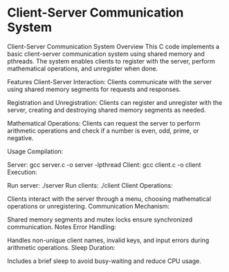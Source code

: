 # Client-Server Communication System
Client-Server Communication System
Overview
This C code implements a basic client-server communication system using shared memory and pthreads. The system enables clients to register with the server, perform mathematical operations, and unregister when done.

Features
Client-Server Interaction: Clients communicate with the server using shared memory segments for requests and responses.

Registration and Unregistration: Clients can register and unregister with the server, creating and destroying shared memory segments as needed.

Mathematical Operations: Clients can request the server to perform arithmetic operations and check if a number is even, odd, prime, or negative.

Usage
Compilation:

Server: gcc server.c -o server -lpthread
Client: gcc client.c -o client
Execution:

Run server: ./server
Run clients: ./client
Client Operations:

Clients interact with the server through a menu, choosing mathematical operations or unregistering.
Communication Mechanism:

Shared memory segments and mutex locks ensure synchronized communication.
Notes
Error Handling:

Handles non-unique client names, invalid keys, and input errors during arithmetic operations.
Sleep Duration:

Includes a brief sleep to avoid busy-waiting and reduce CPU usage.
